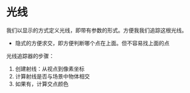 # 光线

我们以显示的方式定义光线，即带有参数的形式。方便我我们追踪这根光线。
- 隐式的方便求交，即方便判断哪个点在上面。但不容易找上面的点

光线追踪器的步骤：
1. 创建射线：从视点到像素坐标
2. 计算射线是否与场景中物体相交
3. 如果有，计算交点颜色